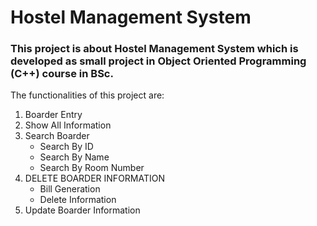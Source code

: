 # Hostel Management System
### This project is about Hostel Management System which is developed as small project in **Object Oriented Programming (C++)** course in BSc.
The functionalities of this project are:
1. Boarder Entry
1. Show All Information
1. Search Boarder
	* Search By ID
    * Search By Name
    * Search By Room Number
1. DELETE BOARDER INFORMATION
	* Bill Generation
    * Delete Information
1. Update Boarder Information 

